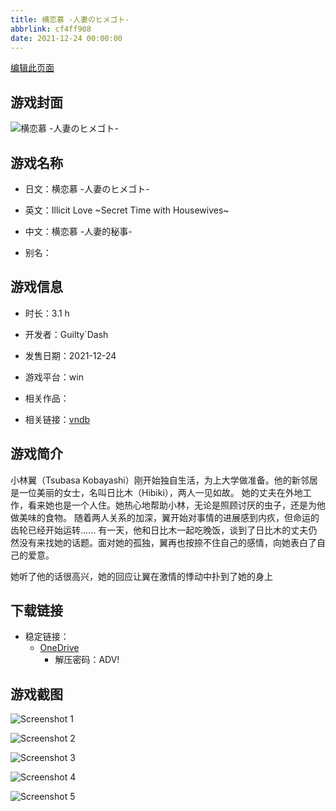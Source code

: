 ```yaml
---
title: 横恋慕 -人妻のヒメゴト-
abbrlink: cf4ff908
date: 2021-12-24 00:00:00
---
```

[编辑此页面](https://github.com/ACG-3/ADV3-source/blob/main/source/_posts/games/%E6%A8%AA%E6%81%8B%E6%85%95%20-%E4%BA%BA%E5%A6%BB%E3%81%AE%E3%83%92%E3%83%A1%E3%82%B4%E3%83%88-.md)

## 游戏封面

![横恋慕 -人妻のヒメゴト-](https://pan.timero.xyz/onedrive/img_lib_001/%E6%A8%AA%E6%81%8B%E6%85%95%20-%E4%BA%BA%E5%A6%BB%E3%81%AE%E3%83%92%E3%83%A1%E3%82%B4%E3%83%88-_cover.avif)


## 游戏名称

- 日文：横恋慕 -人妻のヒメゴト-
- 英文：Illicit Love ~Secret Time with Housewives~
- 中文：横恋慕 -人妻的秘事-

- 别名：


## 游戏信息

- 时长：3.1 h
- 开发者：Guilty`Dash
- 发售日期：2021-12-24
- 游戏平台：win
- 相关作品：

- 相关链接：[vndb](https://vndb.org/v32612)


## 游戏简介

小林翼（Tsubasa Kobayashi）刚开始独自生活，为上大学做准备。他的新邻居是一位美丽的女士，名叫日比木（Hibiki），两人一见如故。
她的丈夫在外地工作，看来她也是一个人住。她热心地帮助小林，无论是照顾讨厌的虫子，还是为他做美味的食物。
随着两人关系的加深，翼开始对事情的进展感到内疚，但命运的齿轮已经开始运转......
有一天，他和日比木一起吃晚饭，谈到了日比木的丈夫仍然没有来找她的话题。面对她的孤独，翼再也按捺不住自己的感情，向她表白了自己的爱意。

她听了他的话很高兴，她的回应让翼在激情的悸动中扑到了她的身上




## 下载链接

- 稳定链接：
    - [OneDrive](https://pan.timero.xyz/onedrive/adv_lib_001/%E6%A8%AA%E6%81%8B%E6%85%95%20-%E4%BA%BA%E5%A6%BB%E3%81%AE%E3%83%92%E3%83%A1%E3%82%B4%E3%83%88-)
        - 解压密码：ADV!



## 游戏截图


![Screenshot 1](https://pan.timero.xyz/onedrive/img_lib_001/%E6%A8%AA%E6%81%8B%E6%85%95%20-%E4%BA%BA%E5%A6%BB%E3%81%AE%E3%83%92%E3%83%A1%E3%82%B4%E3%83%88-_Screenshot_1.avif)

![Screenshot 2](https://pan.timero.xyz/onedrive/img_lib_001/%E6%A8%AA%E6%81%8B%E6%85%95%20-%E4%BA%BA%E5%A6%BB%E3%81%AE%E3%83%92%E3%83%A1%E3%82%B4%E3%83%88-_Screenshot_2.avif)

![Screenshot 3](https://pan.timero.xyz/onedrive/img_lib_001/%E6%A8%AA%E6%81%8B%E6%85%95%20-%E4%BA%BA%E5%A6%BB%E3%81%AE%E3%83%92%E3%83%A1%E3%82%B4%E3%83%88-_Screenshot_3.avif)

![Screenshot 4](https://pan.timero.xyz/onedrive/img_lib_001/%E6%A8%AA%E6%81%8B%E6%85%95%20-%E4%BA%BA%E5%A6%BB%E3%81%AE%E3%83%92%E3%83%A1%E3%82%B4%E3%83%88-_Screenshot_4.avif)

![Screenshot 5](https://pan.timero.xyz/onedrive/img_lib_001/%E6%A8%AA%E6%81%8B%E6%85%95%20-%E4%BA%BA%E5%A6%BB%E3%81%AE%E3%83%92%E3%83%A1%E3%82%B4%E3%83%88-_Screenshot_5.avif)

